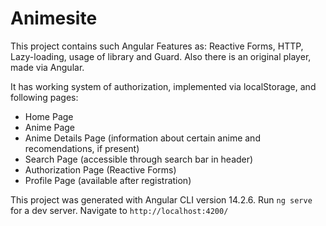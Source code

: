 # Animesite

This project contains such Angular Features as: Reactive Forms, HTTP, Lazy-loading, usage of library and Guard. Also there is an original player, made via Angular.

It has working system of authorization, implemented via localStorage, and following pages:
- Home Page
- Anime Page
- Anime Details Page (information about certain anime and recomendations, if present)
- Search Page (accessible through search bar in header)
- Authorization Page (Reactive Forms)
- Profile Page (available after registration)



This project was generated with Angular CLI version 14.2.6.
Run `ng serve` for a dev server. Navigate to `http://localhost:4200/`
